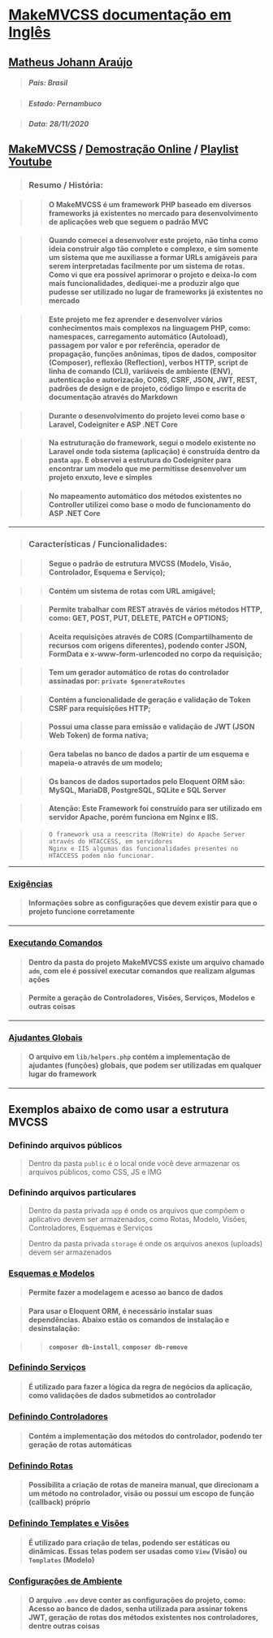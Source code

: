 # [MakeMVCSS documentação em Inglês](./README-EU.md)

## <a href="https://matheusjohannaraujo.herokuapp.com">Matheus Johann Araújo</a>

> ##### Pais: Brasil

> ##### Estado: Pernambuco

> ##### Data: 28/11/2020

## <a href="https://github.com/matheusjohannaraujo/makemvcss/">MakeMVCSS</a> / <a href="https://makemvcss.herokuapp.com">Demostração Online</a> / <a href="https://www.youtube.com/playlist?list=PLODC80noz2kLRlieO38YwqaJXuzevAO83">Playlist Youtube</a>

> ### Resumo / História:

>> #### O MakeMVCSS é um framework PHP baseado em diversos frameworks já existentes no mercado para desenvolvimento de aplicações web que seguem o padrão MVC

>> #### Quando comecei a desenvolver este projeto, não tinha como ideia construir algo tão completo e complexo, e sim somente um sistema que me auxiliasse a formar URLs amigáveis para serem interpretadas facilmente por um sistema de rotas. Como vi que era possível aprimorar o projeto e deixa-lo com mais funcionalidades, dediquei-me a produzir algo que pudesse ser utilizado no lugar de frameworks já existentes no mercado

>> #### Este projeto me fez aprender e desenvolver vários conhecimentos mais complexos na linguagem PHP, como: namespaces, carregamento automático (Autoload), passagem por valor e por referência, operador de propagação, funções anônimas, tipos de dados, compositor (Composer), reflexão (Reflection), verbos HTTP, script de linha de comando (CLI), variáveis de ambiente (ENV), autenticação e autorização, CORS, CSRF, JSON, JWT, REST, padrões de design e de projeto, código limpo e escrita de documentação através do Markdown

>> #### Durante o desenvolvimento do projeto levei como base o Laravel, Codeigniter e ASP .NET Core

>> #### Na estruturação do framework, segui o modelo existente no Laravel onde toda sistema (aplicação) é construída dentro da pasta `app`. E observei a estrutura do Codeigniter para encontrar um modelo que me permitisse desenvolver um projeto enxuto, leve e simples

>> #### No mapeamento automático dos métodos existentes no Controller utilizei como base o modo de funcionamento do ASP .NET Core

<hr>

> ### Características / Funcionalidades:

>> #### Segue o padrão de estrutura MVCSS (Modelo, Visão, Controlador, Esquema e Serviço);

>> #### Contém um sistema de rotas com URL amigável;

>> #### Permite trabalhar com REST através de vários métodos HTTP, como: GET, POST, PUT, DELETE, PATCH e OPTIONS;

>> #### Aceita requisições através de CORS (Compartilhamento de recursos com origens diferentes), podendo conter JSON, FormData e x-www-form-urlencoded no corpo da requisição;

>> #### Tem um gerador automático de rotas do controlador assinadas por: `private $generateRoutes`

>> ####	Contém a funcionalidade de geração e validação de Token CSRF para requisições HTTP;

>> #### Possui uma classe para emissão e validação de JWT (JSON Web Token) de forma nativa;

>> #### Gera tabelas no banco de dados a partir de um esquema e mapeia-o através de um modelo;

>> #### Os bancos de dados suportados pelo Eloquent ORM são: MySQL, MariaDB, PostgreSQL, SQLite e SQL Server

>> #### Atenção: Este Framework foi construído para ser utilizado em servidor Apache, porém funciona em Nginx e IIS.

>> ```
>> O framework usa a reescrita (ReWrite) do Apache Server através do HTACCESS, em servidores
>> Nginx e IIS algumas das funcionalidades presentes no HTACCESS podem não funcionar.
>> ```

<hr>

### [Exigências](./Requirements.md)

> #### Informações sobre as configurações que devem existir para que o projeto funcione corretamente

<hr>

### [Executando Comandos](./RunningCommands.md)

> #### Dentro da pasta do projeto MakeMVCSS existe um arquivo chamado `adm`, com ele é possível executar comandos que realizam algumas ações

> #### Permite a geração de Controladores, Visões, Serviços, Modelos e outras coisas

<hr>

### [Ajudantes Globais](./GlobalHelpers.md)

> #### O arquivo em `lib/helpers.php` contém a implementação de ajudantes (funções) globais, que podem ser utilizadas em qualquer lugar do framework

<hr>

## Exemplos abaixo de como usar a estrutura MVCSS

### Definindo arquivos públicos

> Dentro da pasta `public` é o local onde você deve armazenar os arquivos públicos, como CSS, JS e IMG

### Definindo arquivos particulares

> Dentro da pasta privada `app` é onde os arquivos que compõem o aplicativo devem ser armazenados, como Rotas, Modelo, Visões, Controladores, Esquemas e Serviços

> Dentro da pasta privada `storage` é onde os arquivos anexos (uploads) devem ser armazenados

### [Esquemas e Modelos](./SchemasAndModels.md)

> #### Permite fazer a modelagem e acesso ao banco de dados

> #### Para usar o Eloquent ORM, é necessário instalar suas dependências. Abaixo estão os comandos de instalação e desinstalação:

>> **`composer db-install`**, **`composer db-remove`**

### [Definindo Serviços](./DefiningServices.md)

> #### É utilizado para fazer a lógica da regra de negócios da aplicação, como validações de dados submetidos ao controlador

### [Definindo Controladores](./DefiningControllers.md)

> #### Contém a implementação dos métodos do controlador, podendo ter geração de rotas automáticas

### [Definindo Rotas](./DefiningRoutes.md)

> #### Possibilita a criação de rotas de maneira manual, que direcionam a um método no controlador, visão ou possui um escopo de função (callback) próprio

### [Definindo Templates e Visões](./DefiningTemplatesAndViews.md)

> #### É utilizado para criação de telas, podendo ser estáticas ou dinâmicas. Essas telas podem ser usadas como `View` (Visão) ou `Templates` (Modelo)

### [Configurações de Ambiente](./EnvironmentSettings.md)

> #### O arquivo `.env` deve conter as configurações do projeto, como: Acesso ao banco de dados, senha utilizada para assinar tokens JWT, geração de rotas dos métodos existentes nos controladores, dentre outras coisas
